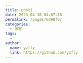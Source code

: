 ```yaml
---
title: post1
date: 2023-04-30 04:07:18
permalink: /pages/6d98f6/
categories:
  - 博客
tags:
  - 
author: 
  name: yzfly
  link: https://github.com/yzfly
---
```

